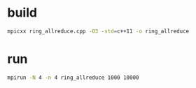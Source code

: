 # build
```bash 
mpicxx ring_allreduce.cpp -O3 -std=c++11 -o ring_allreduce
```

# run
```bash 
mpirun -N 4 -n 4 ring_allreduce 1000 10000
```
